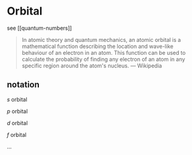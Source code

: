 # Orbital

see [[quantum-numbers]]

> In atomic theory and quantum mechanics, an atomic orbital is a mathematical function describing the location and wave-like behaviour of an electron in an atom. This function can be used to calculate the probability of finding any electron of an atom in any specific region around the atom's nucleus. — Wikipedia

## notation

$s$ orbital

$p$ orbital

$d$ orbital

$f$ orbital

$\dots$
